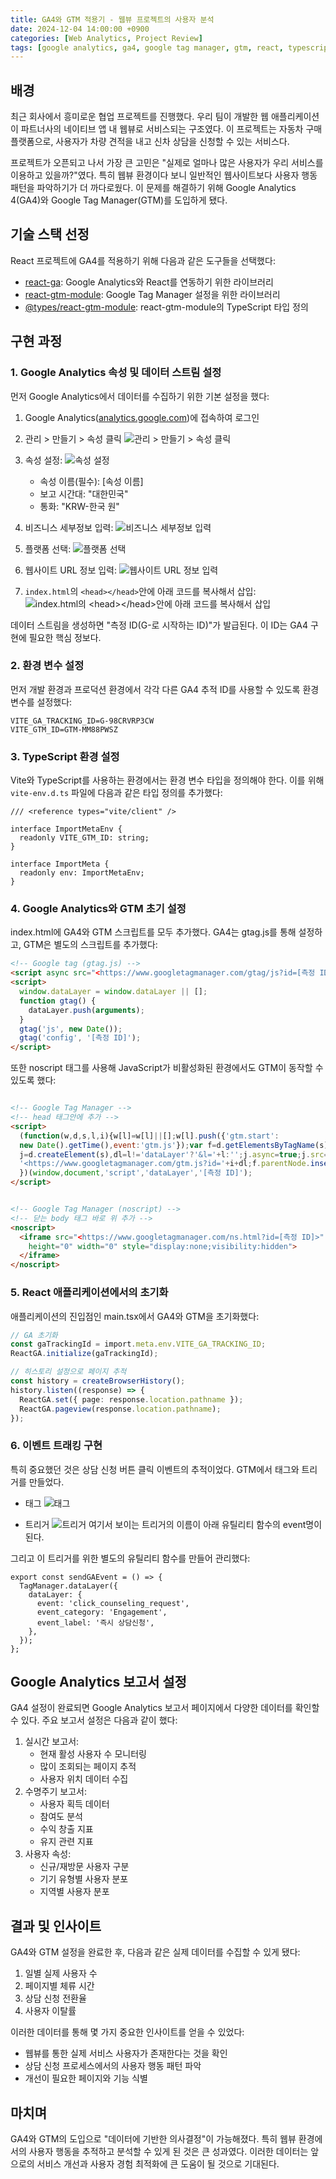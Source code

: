 ```yaml
---
title: GA4와 GTM 적용기 - 웹뷰 프로젝트의 사용자 분석
date: 2024-12-04 14:00:00 +0900
categories: [Web Analytics, Project Review]
tags: [google analytics, ga4, google tag manager, gtm, react, typescript, web view]
---
```


## 배경

최근 회사에서 흥미로운 협업 프로젝트를 진행했다. 우리 팀이 개발한 웹 애플리케이션이 파트너사의 네이티브 앱 내 웹뷰로 서비스되는 구조였다. 이 프로젝트는 자동차 구매 플랫폼으로, 사용자가 차량 견적을 내고 신차 상담을 신청할 수 있는 서비스다.

프로젝트가 오픈되고 나서 가장 큰 고민은 "실제로 얼마나 많은 사용자가 우리 서비스를 이용하고 있을까?"였다. 특히 웹뷰 환경이다 보니 일반적인 웹사이트보다 사용자 행동 패턴을 파악하기가 더 까다로웠다. 이 문제를 해결하기 위해 Google Analytics 4(GA4)와 Google Tag Manager(GTM)를 도입하게 됐다.

## 기술 스택 선정

React 프로젝트에 GA4를 적용하기 위해 다음과 같은 도구들을 선택했다:

- [react-ga](https://www.npmjs.com/package/react-ga): Google Analytics와 React를 연동하기 위한 라이브러리
- [react-gtm-module](https://www.npmjs.com/package/react-gtm-module): Google Tag Manager 설정을 위한 라이브러리
- [@types/react-gtm-module](https://www.npmjs.com/package/@types/react-gtm-module): react-gtm-module의 TypeScript 타입 정의

## 구현 과정

### 1. Google Analytics 속성 및 데이터 스트림 설정

먼저 Google Analytics에서 데이터를 수집하기 위한 기본 설정을 했다:

1. Google Analytics([analytics.google.com](https://analytics.google.com/))에 접속하여 로그인

2. 관리 > 만들기 > 속성 클릭
![관리 > 만들기 > 속성 클릭](/assets/img/posts/2024-12-04/ga4-gtm-integration-for-webview-project_1.png)

3. 속성 설정:
![속성 설정](/assets/img/posts/2024-12-04/ga4-gtm-integration-for-webview-project_3.png)
    - 속성 이름(필수): [속성 이름]
    - 보고 시간대: "대한민국"
    - 통화: "KRW-한국 원"

4. 비즈니스 세부정보 입력:
![비즈니스 세부정보 입력](/assets/img/posts/2024-12-04/ga4-gtm-integration-for-webview-project_4.png)

5. 플랫폼 선택:
![플랫폼 선택](/assets/img/posts/2024-12-04/ga4-gtm-integration-for-webview-project_5.png)

6. 웹사이트 URL 정보 입력:
![웹사이트 URL 정보 입력](/assets/img/posts/2024-12-04/ga4-gtm-integration-for-webview-project_6.png)

7. `index.html`의 `<head></head>`안에 아래 코드를 복사해서 삽입:
![`index.html`의 `<head></head>`안에 아래 코드를 복사해서 삽입](/assets/img/posts/2024-12-04/ga4-gtm-integration-for-webview-project_7.png)


데이터 스트림을 생성하면 "측정 ID(G-로 시작하는 ID)"가 발급된다. 이 ID는 GA4 구현에 필요한 핵심 정보다.

### 2. 환경 변수 설정

먼저 개발 환경과 프로덕션 환경에서 각각 다른 GA4 추적 ID를 사용할 수 있도록 환경 변수를 설정했다:

```
VITE_GA_TRACKING_ID=G-98CRVRP3CW
VITE_GTM_ID=GTM-MM88PWSZ
```

### 3. TypeScript 환경 설정

Vite와 TypeScript를 사용하는 환경에서는 환경 변수 타입을 정의해야 한다. 이를 위해 `vite-env.d.ts` 파일에 다음과 같은 타입 정의를 추가했다:

```tsx
/// <reference types="vite/client" />

interface ImportMetaEnv {
  readonly VITE_GTM_ID: string;
}

interface ImportMeta {
  readonly env: ImportMetaEnv;
}
```

### 4. Google Analytics와 GTM 초기 설정

index.html에 GA4와 GTM 스크립트를 모두 추가했다. GA4는 gtag.js를 통해 설정하고, GTM은 별도의 스크립트를 추가했다:

```html
<!-- Google tag (gtag.js) -->
<script async src="<https://www.googletagmanager.com/gtag/js?id=[측정 ID]>"></script>
<script>
  window.dataLayer = window.dataLayer || [];
  function gtag() {
    dataLayer.push(arguments);
  }
  gtag('js', new Date());
  gtag('config', '[측정 ID]');
</script>


```

또한 noscript 태그를 사용해 JavaScript가 비활성화된 환경에서도 GTM이 동작할 수 있도록 했다:

```html

<!-- Google Tag Manager -->
<!-- head 태그안에 추가 -->
<script>
  (function(w,d,s,l,i){w[l]=w[l]||[];w[l].push({'gtm.start':
  new Date().getTime(),event:'gtm.js'});var f=d.getElementsByTagName(s)[0],
  j=d.createElement(s),dl=l!='dataLayer'?'&l='+l:'';j.async=true;j.src=
  '<https://www.googletagmanager.com/gtm.js?id='+i+dl;f.parentNode.insertBefore(j,f)>;
  })(window,document,'script','dataLayer','[측정 ID]');
</script>


<!-- Google Tag Manager (noscript) -->
<!-- 닫는 body 태그 바로 위 추가 -->
<noscript>
  <iframe src="<https://www.googletagmanager.com/ns.html?id=[측정 ID]>"
    height="0" width="0" style="display:none;visibility:hidden">
  </iframe>
</noscript>
```

### 5. React 애플리케이션에서의 초기화

애플리케이션의 진입점인 main.tsx에서 GA4와 GTM을 초기화했다:

```typescript
// GA 초기화
const gaTrackingId = import.meta.env.VITE_GA_TRACKING_ID;
ReactGA.initialize(gaTrackingId);

// 히스토리 설정으로 페이지 추적
const history = createBrowserHistory();
history.listen((response) => {
  ReactGA.set({ page: response.location.pathname });
  ReactGA.pageview(response.location.pathname);
});
```

### 6. 이벤트 트래킹 구현

특히 중요했던 것은 상담 신청 버튼 클릭 이벤트의 추적이었다. GTM에서 태그와 트리거를 만들었다.

- 태그
![태그](/assets/img/posts/2024-12-04/ga4-gtm-integration-for-webview-project_8.png)

- 트리거
![트리거](/assets/img/posts/2024-12-04/ga4-gtm-integration-for-webview-project_9.png)
여기서 보이는 트리거의 이름이 아래 유틸리티 함수의 event명이 된다.

그리고 이 트리거를 위한 별도의 유틸리티 함수를 만들어 관리했다:

```tsx
export const sendGAEvent = () => {
  TagManager.dataLayer({
    dataLayer: {
      event: 'click_counseling_request',
      event_category: 'Engagement',
      event_label: '즉시 상담신청',
    },
  });
};
```

## Google Analytics 보고서 설정

GA4 설정이 완료되면 Google Analytics 보고서 페이지에서 다양한 데이터를 확인할 수 있다. 주요 보고서 설정은 다음과 같이 했다:

1. 실시간 보고서:
    - 현재 활성 사용자 수 모니터링
    - 많이 조회되는 페이지 추적
    - 사용자 위치 데이터 수집
2. 수명주기 보고서:
    - 사용자 획득 데이터
    - 참여도 분석
    - 수익 창출 지표
    - 유지 관련 지표
3. 사용자 속성:
    - 신규/재방문 사용자 구분
    - 기기 유형별 사용자 분포
    - 지역별 사용자 분포

## 결과 및 인사이트

GA4와 GTM 설정을 완료한 후, 다음과 같은 실제 데이터를 수집할 수 있게 됐다:

1. 일별 실제 사용자 수
2. 페이지별 체류 시간
3. 상담 신청 전환율
4. 사용자 이탈률  
 
이러한 데이터를 통해 몇 가지 중요한 인사이트를 얻을 수 있었다:

- 웹뷰를 통한 실제 서비스 사용자가 존재한다는 것을 확인
- 상담 신청 프로세스에서의 사용자 행동 패턴 파악
- 개선이 필요한 페이지와 기능 식별

## 마치며

GA4와 GTM의 도입으로 "데이터에 기반한 의사결정"이 가능해졌다. 특히 웹뷰 환경에서의 사용자 행동을 추적하고 분석할 수 있게 된 것은 큰 성과였다. 이러한 데이터는 앞으로의 서비스 개선과 사용자 경험 최적화에 큰 도움이 될 것으로 기대된다.